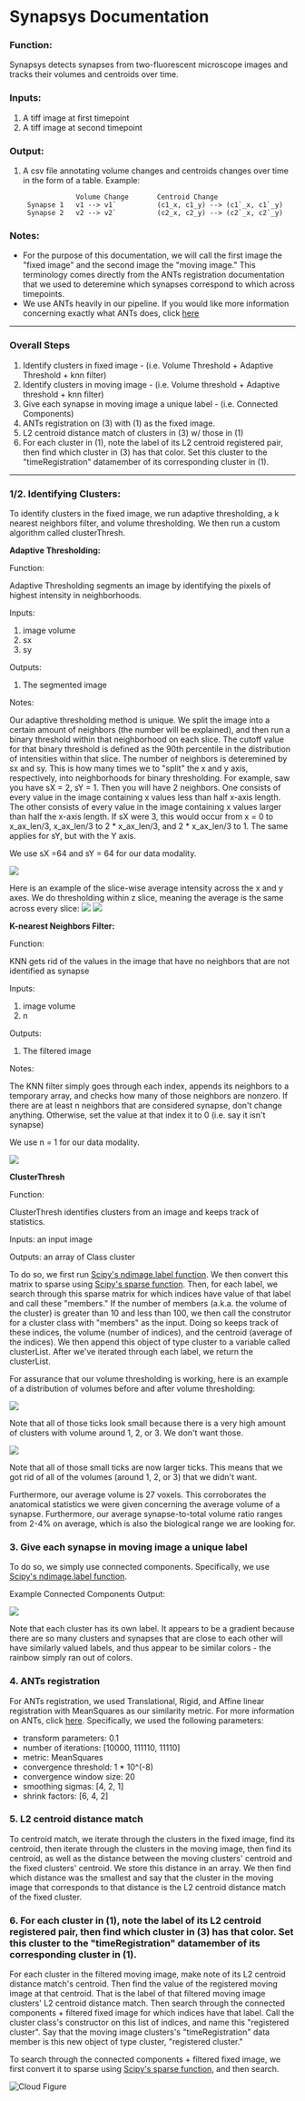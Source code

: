 # Synapsys Documentation

### Function:
Synapsys detects synapses from two-fluorescent microscope images and tracks their volumes and centroids over time.

### Inputs:
1. A tiff image at first timepoint
2. A tiff image at second timepoint

### Output:
1. A csv file annotating volume changes and centroids changes over time in the form of a table. Example: 

					Volume Change		Centroid Change
		Synapse 1	v1 --> v1`			(c1_x, c1_y) --> (c1`_x, c1`_y)
        Synapse 2	v2 --> v2`			(c2_x, c2_y) --> (c2`_x, c2`_y)

### Notes:
* For the purpose of this documentation, we will call the first image the "fixed image" and the second image the "moving image." This terminology comes directly from the ANTs registration documentation that we used to deteremine which synapses correspond to which across timepoints.
* We use ANTs heavily in our pipeline. If you would like more information concerning exactly what ANTs does, click [here](http://stnava.github.io/ANTs/_)
_____________________________________________________________________________
### Overall Steps

1. Identify clusters in fixed image - (i.e. Volume Threshold + Adaptive Threshold + knn filter)
2. Identify clusters in moving image - (i.e. Volume threshold + Adaptive threshold + knn filter)
3. Give each synapse in moving image a unique label - (i.e. Connected Components)
3. ANTs registration on (3) with (1) as the fixed image.
4. L2 centroid distance match of clusters in (3) w/ those in (1) 
5. For each cluster in (1), note the label of its L2 centroid registered pair, then find which cluster in (3) has that color. Set this cluster to the "timeRegistration" datamember of its corresponding cluster in (1).
_____________________________________________________________________________

### 1/2. Identifying Clusters:

To identify clusters in the fixed image, we run adaptive thresholding, a k nearest neighbors filter, and volume thresholding. We then run a custom algorithm called clusterThresh.

**Adaptive Thresholding:**

Function: 

Adaptive Thresholding segments an image by identifying the pixels of highest intensity in neighborhoods. 

Inputs: 
1. image volume
2. sx
3. sy

Outputs: 
1. The segmented image

Notes:

Our adaptive thresholding method is unique. We split the image into a certain amount of neighbors (the number will be explained), and then run a binary threshold within that neighborhood on each slice. The cutoff value for that binary threshold is defined as the 90th percentile in the distribution of intensities within that slice. The number of neighbors is deteremined by sx and sy. This is how many times we to "split" the x and y axis, respectively, into neighborhoods for binary thresholding. For example, saw you have sX = 2, sY = 1. Then you will have 2 neighbors. One consists of every value in the image containing x values less than half x-axis length. The other consists of every value in the image containing x values larger than half the x-axis length. If sX were 3, this would occur from x = 0 to x_ax_len/3, x_ax_len/3 to 2 * x_ax_len/3, and 2 * x_ax_len/3 to 1. The same applies for sY, but with the Y axis. 

We use sX =64 and sY = 64 for our data modality.

![](https://github.com/NeuroDataDesign/pan-synapse/blob/master/figures/exampleAdaptive.png?raw=true)

Here is an example of the slice-wise average intensity across the x and y axes. We do thresholding within z slice, meaning the average is the same across every slice: 
![](https://github.com/NeuroDataDesign/pan-synapse/blob/master/figures/xplot.png?raw=true)
![](https://github.com/NeuroDataDesign/pan-synapse/blob/master/figures/yplot.png?raw=true)

**K-nearest Neighbors Filter:**

Function: 

KNN gets rid of the values in the image that have no neighbors that are not identified as synapse

Inputs: 
1. image volume
2. n

Outputs: 
1. The filtered image

Notes:

The KNN filter simply goes through each index, appends its neighbors to a temporary array, and checks how many of those neighbors are nonzero. If there are at least n neighbors that are considered synapse, don't change anything. Otherwise, set the value at that index it to 0 (i.e. say it isn't synapse) 

We use n = 1 for our data modality.

![](https://github.com/NeuroDataDesign/pan-synapse/blob/master/figures/exampleKNN.png?raw=true)


**ClusterThresh**

Function: 

ClusterThresh identifies clusters from an image and keeps track of statistics.

Inputs: an input image

Outputs: an array of Class cluster

To do so, we first run [Scipy's ndimage.label function](https://docs.scipy.org/doc/scipy-0.14.0/reference/generated/scipy.ndimage.measurements.label.html). We then convert this matrix to sparse using [Scipy's sparse function](https://docs.scipy.org/doc/scipy/reference/sparse.html). Then, for each label, we search through this sparse matrix for which indices have value of that label and call these "members." If the number of members (a.k.a. the volume of the cluster) is greater than 10 and less than 100, we then call the construtor for a cluster class with "members" as the input. Doing so keeps track of these indices, the volume (number of indices), and the centroid (average of the indices). We then append this object of type cluster to a variable called clusterList. After we've iterated through each label, we return the clusterList.

For assurance that our volume thresholding is working, here is an example of a distribution of volumes before and after volume thresholding: 

![](https://github.com/NeuroDataDesign/pan-synapse/blob/master/figures/BeforeThresholding.png?raw=true)

Note that all of those ticks look small because there is a very high amount of clusters with volume around 1, 2, or 3. We don't want those. 

![](https://github.com/NeuroDataDesign/pan-synapse/blob/master/figures/AfterThresholding.png?raw=true)

Note that all of those small ticks are now larger ticks. This means that we got rid of all of the volumes (around 1, 2, or 3) that we didn't want. 

Furthermore, our average volume is 27 voxels. This corroborates the anatomical statistics we were given concerning the average volume of a synapse. Furthermore, our average synapse-to-total volume ratio ranges from 2-4% on average, which is also the biological range we are looking for.
	

### 3. Give each synapse in moving image a unique label 

To do so, we simply use connected components. Specifically, we use [Scipy's ndimage.label function](https://docs.scipy.org/doc/scipy-0.14.0/reference/generated/scipy.ndimage.measurements.label.html).

Example Connected Components Output: 

![](https://github.com/NeuroDataDesign/pan-synapse/blob/master/figures/Connected.png?raw=true)

Note that each cluster has its own label. It appears to be a gradient because there are so many clusters and synapses that are close to each other will have similarly valued labels, and thus appear to be similar colors - the rainbow simply ran out of colors.

### 4. ANTs registration

For ANTs registration, we used Translational, Rigid, and Affine linear registration with MeanSquares as our similarity metric. For more information on ANTs, click [here](http://stnava.github.io/ANTs/_). Specifically, we used the following parameters: 
* transform parameters: 0.1
* number of iterations: [10000, 111110, 11110]
* metric: MeanSquares
* convergence threshold: 1 * 10^(-8)
* convergence window size: 20
* smoothing sigmas: [4, 2, 1]
* shrink factors: [6, 4, 2]

### 5. L2 centroid distance match 

To centroid match, we iterate through the clusters in the fixed image, find its centroid, then iterate through the clusters in the moving image, then find its centroid, as well as the distance between the moving clusters' centroid and the fixed clusters' centroid. We store this distance in an array. We then find which distance was the smallest and say that the cluster in the moving image that corresponds to that distance is the L2 centroid distance match of the fixed cluster.

### 6. For each cluster in (1), note the label of its L2 centroid registered pair, then find which cluster in (3) has that color. Set this cluster to the "timeRegistration" datamember of its corresponding cluster in (1).

For each cluster in the filtered moving image, make note of its L2 centroid distance match's centroid. Then find the value of the registered moving image at that centroid. That is the label of that filtered moving image clusters' L2 centroid distance match. Then search through the connected components + filtered fixed image for which indices have that label. Call the cluster class's constructor on this list of indices, and name this "registered cluster". Say that the moving image clusters's "timeRegistration" data member is this new object of type cluster, "registered cluster." 

To search through the connected components + filtered fixed image, we first convert it to sparse using [Scipy's sparse function](https://docs.scipy.org/doc/scipy/reference/sparse.html), and then search. 

![Cloud Figure](https://github.com/NeuroDataDesign/pan-synapse/blob/master/figures/Screen%20Shot%202017-04-10%20at%205.11.16%20PM.png)
